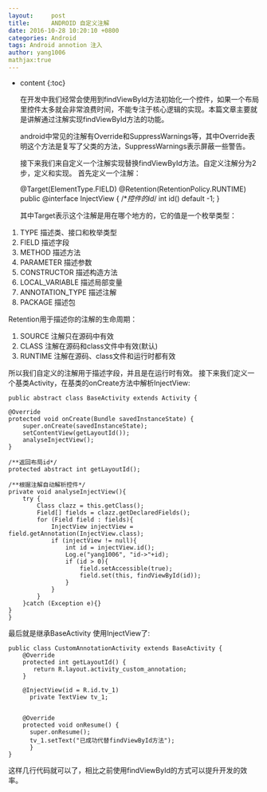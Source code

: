 ```yaml
---
layout:     post
title:      ANDROID 自定义注解
date: 2016-10-28 10:20:10 +0800
categories: Android
tags: Android annotion 注入 
author: yang1006
mathjax:true
---
```

* content
{:toc}

  在开发中我们经常会使用到findViewById方法初始化一个控件，如果一个布局里控件太多就会非常浪费时间，不能专注于核心逻辑的实现。本篇文章主要就是讲解通过注解实现findViewById方法的功能。
  
  android中常见的注解有Override和SuppressWarnings等，其中Override表明这个方法是复写了父类的方法，SuppressWarnings表示屏蔽一些警告。
  
  接下来我们来自定义一个注解实现替换findViewById方法。自定义注解分为2步，定义和实现。
  首先定义一个注解：
  		
	@Target(ElementType.FIELD)
	@Retention(RetentionPolicy.RUNTIME)
	public @interface InjectView {
	  /**控件的id*/
	  int id() default -1;
	}

  其中Target表示这个注解是用在哪个地方的，它的值是一个枚举类型：
  		
1. TYPE               描述类、接口和枚举类型
2. FIELD              描述字段
3. METHOD             描述方法
4. PARAMETER          描述参数
5. CONSTRUCTOR        描述构造方法
6. LOCAL_VARIABLE     描述局部变量
7. ANNOTATION_TYPE    描述注解
8. PACKAGE            描述包
  		
  Retention用于描述你的注解的生命周期：
  
1. SOURCE  注解只在源码中有效
2. CLASS   注解在源码和class文件中有效(默认)
3. RUNTIME 注解在源码、class文件和运行时都有效
  
  所以我们自定义的注解用于描述字段，并且是在运行时有效。
  接下来我们定义一个基类Activity，在基类的onCreate方法中解析InjectView:
  
	public abstract class BaseActivity extends Activity {

    @Override
    protected void onCreate(Bundle savedInstanceState) {
        super.onCreate(savedInstanceState);
        setContentView(getLayoutId());
        analyseInjectView();
    }

    /**返回布局id*/
    protected abstract int getLayoutId();

    /**根据注解自动解析控件*/
    private void analyseInjectView(){
        try {
            Class clazz = this.getClass();
            Field[] fields = clazz.getDeclaredFields();
            for (Field field : fields){
                InjectView injectView = field.getAnnotation(InjectView.class);
                if (injectView != null){
                    int id = injectView.id();
                    Log.e("yang1006", "id->"+id);
                    if (id > 0){
                        field.setAccessible(true);
                        field.set(this, findViewById(id));
                    }
                }
            }
        }catch (Exception e){}
    }
	}
	
 最后就是继承BaseActivity 使用InjectView了:
 		
	public class CustomAnnotationActivity extends BaseActivity {
    	@Override
    	protected int getLayoutId() {
     	   return R.layout.activity_custom_annotation;
    	}

    	@InjectView(id = R.id.tv_1)
    	  private TextView tv_1;


    	@Override
    	protected void onResume() {
       	  super.onResume();
		  tv_1.setText("已成功代替findViewById方法");
          }
	}
	
  这样几行代码就可以了，相比之前使用findViewById的方式可以提升开发的效率。